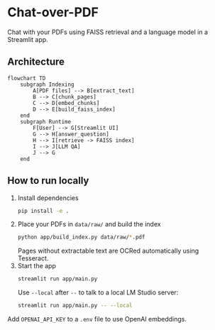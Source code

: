 # Chat-over-PDF

Chat with your PDFs using FAISS retrieval and a language model in a Streamlit app.

## Architecture

```mermaid
flowchart TD
    subgraph Indexing
        A[PDF files] --> B[extract_text]
        B --> C[chunk_pages]
        C --> D[embed_chunks]
        D --> E[build_faiss_index]
    end
    subgraph Runtime
        F[User] --> G[Streamlit UI]
        G --> H[answer_question]
        H --> I[retrieve -> FAISS index]
        I --> J[LLM QA]
        J --> G
    end
```

## How to run locally

1. Install dependencies
   ```bash
   pip install -e .
   ```
2. Place your PDFs in `data/raw/` and build the index
   ```bash
   python app/build_index.py data/raw/*.pdf
   ```
   Pages without extractable text are OCRed automatically using Tesseract.
3. Start the app
   ```bash
   streamlit run app/main.py
   ```
   Use `--local` after `--` to talk to a local LM Studio server:
   ```bash
   streamlit run app/main.py -- --local
   ```

Add `OPENAI_API_KEY` to a `.env` file to use OpenAI embeddings.
